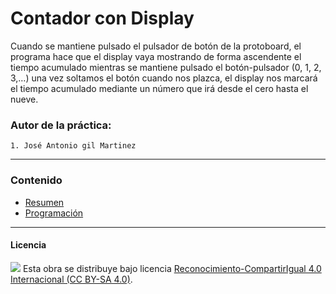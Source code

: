# Contador con Display

Cuando se mantiene pulsado el pulsador de botón de la protoboard, el programa hace que el display vaya mostrando de forma ascendente el tiempo acumulado mientras se mantiene pulsado el botón-pulsador (0, 1, 2, 3,…) una vez soltamos el botón cuando nos plazca, el display nos marcará el tiempo acumulado mediante un número que irá desde el cero hasta el nueve. 

### Autor de la práctica:
    1. José Antonio gil Martinez

<hr>

### Contenido

- [Resumen](Resumen.pdf)
- [Programación](Programación.ino)



***

#### Licencia

<img src="http://i.creativecommons.org/l/by-sa/4.0/88x31.png" /> Esta obra se distribuye bajo licencia [Reconocimiento-CompartirIgual 4.0 Internacional (CC BY-SA 4.0)](https://creativecommons.org/licenses/by-sa/4.0/deed.es_ES).
